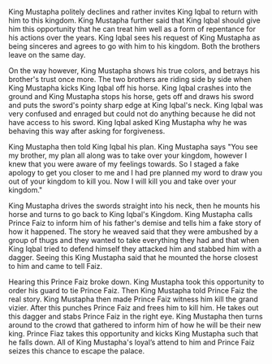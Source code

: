 King Mustapha politely declines and rather invites King Iqbal to return with him to this kingdom. King Mustapha further said that King Iqbal should give him this opportunity that he can treat him well as a form of repentance for his actions over the years. King Iqbal sees his request of King Mustapha as being sinceres and agrees to go with him to his kingdom. Both the brothers leave on the same day.

On the way however, King Mustapha shows his true colors, and betrays his brother's trust once more. The two brothers are riding side by side when King Mustapha kicks King Iqbal off his horse. King Iqbal crashes into the ground and King Mustapha stops his horse, gets off and draws his sword and puts the sword's pointy sharp edge at King Iqbal's neck. King Iqbal was very confused and enraged but could not do anything because he did not have access to his sword. King Iqbal asked King Mustapha why he was behaving this way after asking for forgiveness. 

King Mustapha then told King Iqbal his plan. King Mustapha says "You see my brother, my plan all along was to take over your kingdom, however I knew that you were aware of my feelings towards. So I staged a fake apology to get you closer to me and I had pre planned my word to draw you out of your kingdom to kill you. Now I will kill you and take over your kingdom."

King Mustapha drives the swords straight into his neck, then he mounts his horse and turns to go back to King Iqbal's Kingdom. King Mustapha calls Prince Faiz to inform him of his father's demise and tells him a fake story of how it happened. The story he weaved said that they were ambushed by a group of thugs and they wanted to take everything they had and that when King Iqbal tried to defend himself they attacked him and stabbed him with a dagger. Seeing this King Mustapha said that he mounted the horse closest to him and came to tell Faiz.

Hearing this Prince Faiz broke down. King Mustapha took this opportunity to order his guard to tie Prince Faiz. Then King Mustapha told Prince Faiz the real story. King Mustapha then made Prince Faiz witness him kill the grand vizier. After this punches Prince Faiz and frees him to kill him. He takes out this dagger and stabs Prince Faiz in the right eye. King Mustapha then turns around to the crowd that gathered to inform him of how he will be their new king. Prince Fiaz takes this opportunity and kicks King Mustapha such that he falls down. All of King Mustapha's loyal’s attend to him and Prince Faiz seizes this chance to escape the palace.
